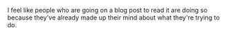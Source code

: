 I feel like people who are going on a blog post to read it are doing so because they've already made up their mind about what they're trying to do.

